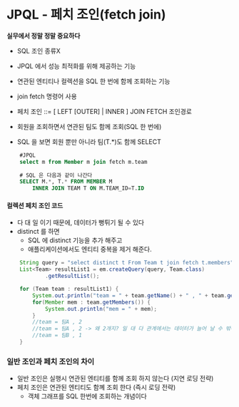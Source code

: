 # JPQL - 페치 조인(fetch join)
**실무에서 정말 정말 중요하다**
- SQL 조인 종류X
- JPQL 에서 성능 최적화를 위해 제공하는 기능
- 연관된 엔티티나 컬렉션을 SQL 한 번에 함께 조회하는 기능
- join fetch 명령어 사용
- 페치 조인 ::= [ LEFT [OUTER] | INNER ] JOIN FETCH 조인경로

- 회원을 조회하면서 연관된 팀도 함께 조회(SQL 한 번에)
- SQL 을 보면 회원 뿐만 아니라 팀(T.*)도 함께 SELECT
```sql
    #JPQL
    select m from Member m join fetch m.team
    
    # SQL 은 다음과 같이 나간다
    SELECT M.*, T.* FROM MEMBER M
        INNER JOIN TEAM T ON M.TEAM_ID=T.ID
```

#### 컬렉션 페치 조인 코드
- 다 대 일 이기 때문에, 데이터가 뻥튀기 될 수 있다
- distinct 를 하면
    - SQL 에 distinct 기능을 추가 해주고
    - 애플리케이션에서도 엔티티 중복을 제거 해준다.
```java
    String query = "select distinct t From Team t join fetch t.members";
    List<Team> resultList1 = em.createQuery(query, Team.class)
            .getResultList();

    for (Team team : resultList1) {
        System.out.println("team = " + team.getName() + " , " + team.getMembers().size());
        for(Member mem : team.getMembers()) {
            System.out.println("mem = " + mem);
        }
        //team = 팀A , 2
        //team = 팀A , 2 -> 왜 2개지? 일 대 다 관계에서는 데이터가 늘어 날 수 밖에 없다
        //team = 팀B , 1
    }
```
 
 ### 일반 조인과 페치 조인의 차이
 - 일반 조인은 실행시 연관된 엔티티를 함께 조회 하지 않는다 (지연 로딩 전략)
 - 페치 조인은 연관된 엔티티도 함꼐 조회 한다 (즉시 로딩 전략)
    - 객체 그래프를 SQL 한번에 조회하는 개념이다